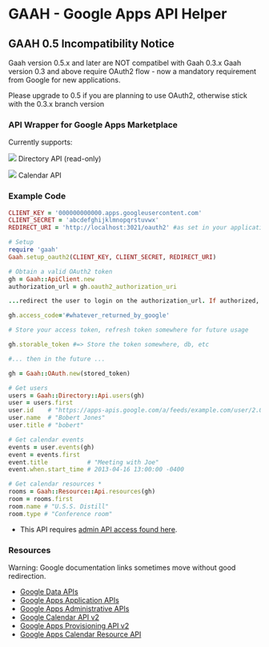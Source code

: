 # GAAH - Google Apps API Helper

## GAAH 0.5 Incompatibility Notice

Gaah version 0.5.x and later are NOT compatibel with Gaah 0.3.x
Gaah version 0.3 and above require OAuth2 flow - now a mandatory requirement from Google for new applications.

Please upgrade to 0.5 if you are planning to use OAuth2, otherwise stick with the 0.3.x branch version

### API Wrapper for Google Apps Marketplace

Currently supports:

![](https://developers.google.com/gdata/images/service_icons/gdata-contacts.png) Directory API (read-only)

![](https://developers.google.com/gdata/images/service_icons/gdata-calendar.png) Calendar API

### Example Code

```ruby
CLIENT_KEY = '000000000000.apps.googleusercontent.com'
CLIENT_SECRET = 'abcdefghijklmnopqrstuvwx'
REDIRECT_URI = 'http://localhost:3021/oauth2' #as set in your application in Google

# Setup
require 'gaah'
Gaah.setup_oauth2(CLIENT_KEY, CLIENT_SECRET, REDIRECT_URI)

# Obtain a valid OAuth2 token
gh = Gaah::ApiClient.new
authorization_url = gh.oauth2_authorization_uri

...redirect the user to login on the authorization_url. If authorized, the user will be redirected back with a valid access_code...

gh.access_code='#whatever_returned_by_google'

# Store your access token, refresh token somewhere for future usage

gh.storable_token #=> Store the token somewhere, db, etc

#... then in the future ...

gh = Gaah::OAuth.new(stored_token)

# Get users
users = Gaah::Directory::Api.users(gh)
user = users.first
user.id    # "https://apps-apis.google.com/a/feeds/example.com/user/2.0/bobert"
user.name  # "Bobert Jones"
user.title # "bobert"

# Get calendar events
events = user.events(gh)
event = events.first
event.title           # "Meeting with Joe"
event.when.start_time # 2013-04-16 13:00:00 -0400

# Get calendar resources *
rooms = Gaah::Resource::Api.resources(gh)
room = rooms.first
room.name # "U.S.S. Distill"
room.type # "Conference room"
```

* This API requires [admin API access found here](https://admin.google.com/AdminHome#SecuritySettings:flyout=apimanagement).

### Resources

Warning: Google documentation links sometimes move without good redirection.

* [Google Data APIs](https://developers.google.com/gdata/)
* [Google Apps Application APIs](https://developers.google.com/google-apps/app-apis)
* [Google Apps Administrative APIs](https://developers.google.com/google-apps/admin-apis)
* [Google Calendar API v2](https://developers.google.com/google-apps/calendar/v2/developers_guide_protocol)
* [Google Apps Provisioning API v2](https://developers.google.com/google-apps/provisioning/)
* [Google Apps Calendar Resource API](https://developers.google.com/admin-sdk/calendar-resource/)